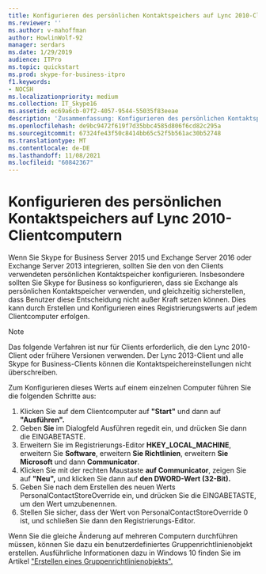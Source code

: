 ```yaml
---
title: Konfigurieren des persönlichen Kontaktspeichers auf Lync 2010-Clientcomputern
ms.reviewer: ''
ms.author: v-mahoffman
author: HowlinWolf-92
manager: serdars
ms.date: 1/29/2019
audience: ITPro
ms.topic: quickstart
ms.prod: skype-for-business-itpro
f1.keywords:
- NOCSH
ms.localizationpriority: medium
ms.collection: IT_Skype16
ms.assetid: ec69a6cb-07f2-4057-9544-55035f83eeae
description: 'Zusammenfassung: Konfigurieren des persönlichen Kontaktspeichers, der von älteren Clients verwendet wird.'
ms.openlocfilehash: de9bc9472f619f7d35bbc4585d806f6cd82c295a
ms.sourcegitcommit: 67324fe43f50c8414bb65c52f5b561ac30b52748
ms.translationtype: MT
ms.contentlocale: de-DE
ms.lasthandoff: 11/08/2021
ms.locfileid: "60842367"
---
```

# <a name="configure-the-personal-contacts-store-on-lync-2010-client-computers"></a>Konfigurieren des persönlichen Kontaktspeichers auf Lync 2010-Clientcomputern
  
Wenn Sie Skype for Business Server 2015 und Exchange Server 2016 oder Exchange Server 2013 integrieren, sollten Sie den von den Clients verwendeten persönlichen Kontaktspeicher konfigurieren. Insbesondere sollten Sie Skype for Business so konfigurieren, dass sie Exchange als persönlichen Kontaktspeicher verwenden, und gleichzeitig sicherstellen, dass Benutzer diese Entscheidung nicht außer Kraft setzen können. Dies kann durch Erstellen und Konfigurieren eines Registrierungswerts auf jedem Clientcomputer erfolgen.
  
> [!NOTE]
> Das folgende Verfahren ist nur für Clients erforderlich, die den Lync 2010-Client oder frühere Versionen verwenden. Der Lync 2013-Client und alle Skype for Business-Clients können die Kontaktspeichereinstellungen nicht überschreiben.
  
Zum Konfigurieren dieses Werts auf einem einzelnen Computer führen Sie die folgenden Schritte aus:
  
1. Klicken Sie auf dem Clientcomputer auf **"Start"** und dann auf **"Ausführen".**
2. Geben **Sie** im Dialogfeld Ausführen regedit ein, und drücken Sie dann die EINGABETASTE.
3. Erweitern Sie im Registrierungs-Editor **HKEY_LOCAL_MACHINE**, erweitern Sie **Software**, erweitern **Sie Richtlinien**, erweitern **Sie Microsoft** und dann **Communicator**.
4. Klicken Sie mit der rechten Maustaste **auf Communicator**, zeigen Sie auf **"Neu",** und klicken Sie dann auf **den DWORD-Wert (32-Bit).**
5. Geben Sie nach dem Erstellen des neuen Werts PersonalContactStoreOverride ein, und drücken Sie die EINGABETASTE, um den Wert umzubenennen.
6. Stellen Sie sicher, dass der Wert von PersonalContactStoreOverride 0 ist, und schließen Sie dann den Registrierungs-Editor.

Wenn Sie die gleiche Änderung auf mehreren Computern durchführen müssen, können Sie dazu ein benutzerdefiniertes Gruppenrichtlinienobjekt erstellen. Ausführliche Informationen dazu in Windows 10 finden Sie im Artikel ["Erstellen eines Gruppenrichtlinienobjekts".](/windows/security/threat-protection/windows-firewall/create-a-group-policy-object)
